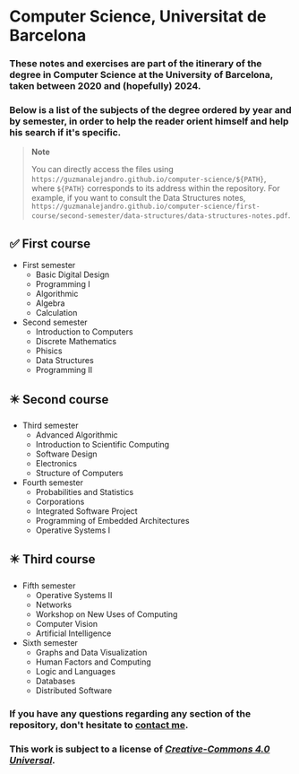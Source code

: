 # Computer Science, Universitat de Barcelona
### These notes and exercises are part of the itinerary of the degree in Computer Science at the University of Barcelona, taken between 2020 and (hopefully) 2024.

### Below is a list of the subjects of the degree ordered by year and by semester, in order to help the reader orient himself and help his search if it's specific.

> **Note**
> 
> You can directly access the files using `https://guzmanalejandro.github.io/computer-science/${PATH}`, where `${PATH}` corresponds to its address within the repository. For example, if you want to consult the Data Structures notes, `https://guzmanalejandro.github.io/computer-science/first-course/second-semester/data-structures/data-structures-notes.pdf`.

:white_check_mark: First course
 ---
- First semester
  - Basic Digital Design
  - Programming I
  - Algorithmic
  - Algebra
  - Calculation
- Second semester
  - Introduction to Computers
  - Discrete Mathematics
  - Phisics
  - Data Structures
  - Programming II

:eight_pointed_black_star: Second course
---
- Third semester
  - Advanced Algorithmic
  - Introduction to Scientific Computing
  - Software Design
  - Electronics
  - Structure of Computers
- Fourth semester
  - Probabilities and Statistics
  - Corporations
  - Integrated Software Project
  - Programming of Embedded Architectures
  - Operative Systems I

:eight_pointed_black_star: Third course
---
- Fifth semester
  - Operative Systems II
  - Networks
  - Workshop on New Uses of Computing
  - Computer Vision
  - Artificial Intelligence
- Sixth semester
  - Graphs and Data Visualization
  - Human Factors and Computing
  - Logic and Languages
  - Databases
  - Distributed Software

### If you have any questions regarding any section of the repository, don't hesitate to [contact me](alejandroguzman.dg@gmail.com).

### This work is subject to a license of [*Creative-Commons 4.0 Universal*](https://creativecommons.org/licenses/by-nc-nd/4.0/deed.ca).

